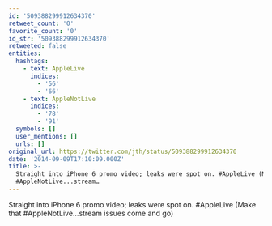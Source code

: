 ```yaml
---
id: '509388299912634370'
retweet_count: '0'
favorite_count: '0'
id_str: '509388299912634370'
retweeted: false
entities:
  hashtags:
    - text: AppleLive
      indices:
        - '56'
        - '66'
    - text: AppleNotLive
      indices:
        - '78'
        - '91'
  symbols: []
  user_mentions: []
  urls: []
original_url: https://twitter.com/jth/status/509388299912634370
date: '2014-09-09T17:10:09.000Z'
title: >-
  Straight into iPhone 6 promo video; leaks were spot on. #AppleLive (Make that
  #AppleNotLive...stream…
---
```


Straight into iPhone 6 promo video; leaks were spot on. #AppleLive (Make that #AppleNotLive...stream issues come and go)